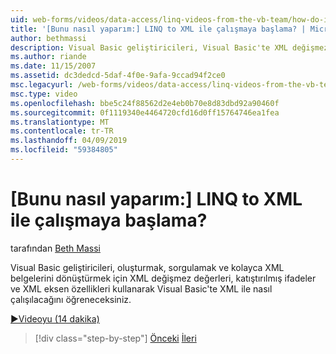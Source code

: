 ```yaml
---
uid: web-forms/videos/data-access/linq-videos-from-the-vb-team/how-do-i-get-started-with-linq-to-xml
title: '[Bunu nasıl yaparım:] LINQ to XML ile çalışmaya başlama? | Microsoft Docs'
author: bethmassi
description: Visual Basic geliştiricileri, Visual Basic'te XML değişmez değerleri, katıştırılmış ifadeler ve XML eksen özellikleri kullanarak sorgu oluşturmak için XML ile nasıl çalışılacağını öğreneceksiniz ve...
ms.author: riande
ms.date: 11/15/2007
ms.assetid: dc3dedcd-5daf-4f0e-9afa-9ccad94f2ce0
msc.legacyurl: /web-forms/videos/data-access/linq-videos-from-the-vb-team/how-do-i-get-started-with-linq-to-xml
msc.type: video
ms.openlocfilehash: bbe5c24f88562d2e4eb0b70e8d83dbd92a90460f
ms.sourcegitcommit: 0f1119340e4464720cfd16d0ff15764746ea1fea
ms.translationtype: MT
ms.contentlocale: tr-TR
ms.lasthandoff: 04/09/2019
ms.locfileid: "59384805"
---
```

# <a name="how-do-i-get-started-with-linq-to-xml"></a>[Bunu nasıl yaparım:] LINQ to XML ile çalışmaya başlama?

tarafından [Beth Massi](https://github.com/bethmassi)

Visual Basic geliştiricileri, oluşturmak, sorgulamak ve kolayca XML belgelerini dönüştürmek için XML değişmez değerleri, katıştırılmış ifadeler ve XML eksen özellikleri kullanarak Visual Basic'te XML ile nasıl çalışılacağını öğreneceksiniz.

[&#9654;Videoyu (14 dakika)](https://channel9.msdn.com/Blogs/ASP-NET-Site-Videos/how-do-i-get-started-with-linq-to-xml)

> [!div class="step-by-step"]
> [Önceki](how-do-i-upgrade-visual-basic-projects-to-enable-linq.md)
> [İleri](how-do-i-enable-xml-intellisense-and-use-xml-namespaces.md)
